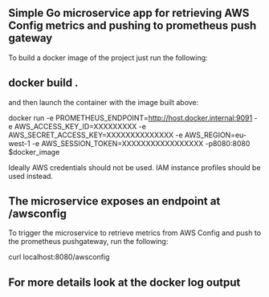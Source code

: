 Simple Go microservice app for retrieving AWS Config metrics and pushing to prometheus push gateway
---------------------------------------------------------------------------------------------------
To build a docker image of the project just run the following:

##  docker build .

and then launch the container with the image built above:


docker run -e PROMETHEUS_ENDPOINT=http://host.docker.internal:9091 -e AWS_ACCESS_KEY_ID=XXXXXXXXX -e AWS_SECRET_ACCESS_KEY=XXXXXXXXXXXXXX -e AWS_REGION=eu-west-1 -e AWS_SESSION_TOKEN=XXXXXXXXXXXXXXXXX  -p8080:8080  $docker_image



Ideally AWS credentials should not be used. IAM instance profiles should be used instead.


## The microservice exposes an endpoint at /awsconfig
To trigger the microservice to retrieve metrics from AWS Config and push to the prometheus pushgateway, run the following:

curl localhost:8080/awsconfig


## For more details look at the docker log output



